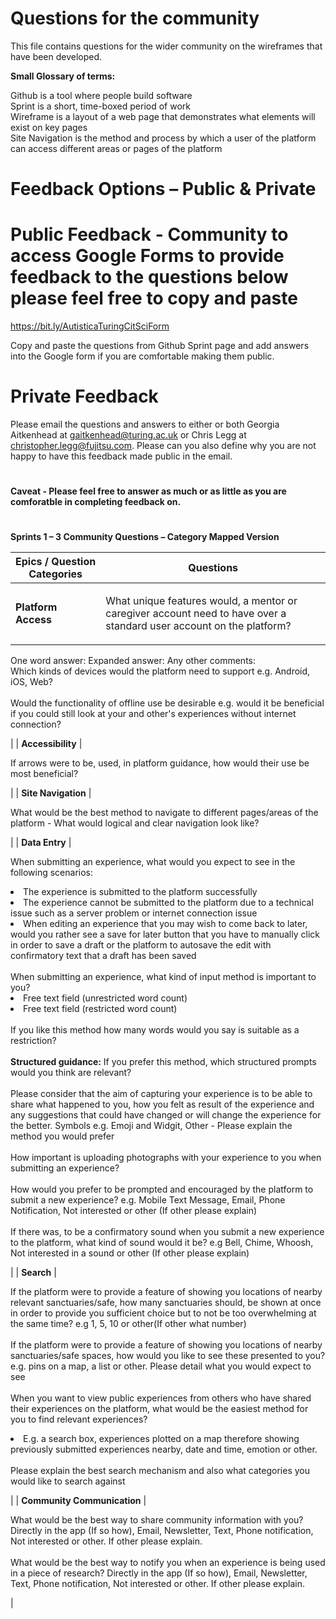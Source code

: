 # Questions for the community

This file contains questions for the wider community on the wireframes that have been developed.

**Small Glossary of terms:**

Github is a tool where people build software<br>
Sprint is a short, time-boxed period of work<br>
Wireframe is a layout of a web page that demonstrates what elements will exist on key pages<br>
Site Navigation is the method and process by which a user of the platform can access different areas or pages of the platform<br>


# Feedback Options – Public & Private

# Public Feedback - Community to access Google Forms to provide feedback to the questions below please feel free to copy and paste
https://bit.ly/AutisticaTuringCitSciForm

Copy and paste the questions from Github Sprint page and add answers into the Google form if you are comfortable making them public. 

# Private Feedback 

Please email the questions and answers to either or both Georgia Aitkenhead at gaitkenhead@turing.ac.uk or Chris Legg at christopher.legg@fujitsu.com. Please can you also define why you are not happy to have this feedback made public in the email.

#

**Caveat - Please feel free to answer as much or as little as you are comforatble in completing feedback on.**
#

**Sprints 1 – 3 Community Questions – Category Mapped Version**

| **Epics / Question Categories** | **Questions** |
| -- | ------------- |
| **Platform Access** | <p>What unique features would, a mentor or caregiver account need to have over a standard user account on the platform?<br>
One word answer:
Expanded answer:
Any other comments:
<br>Which kinds of devices would the platform need to support e.g. Android, iOS, Web?<br><br>Would the functionality of offline use be desirable e.g. would it be beneficial if you could still look at your and other's experiences without internet connection?</p> |
| **Accessibility** | <p>If arrows were to be, used, in platform guidance, how would their use be most beneficial?</p> |
| **Site Navigation** | <p>What would be the best method to navigate to different pages/areas of the platform - What would logical and clear navigation look like?</p> |
| **Data Entry** | <p>When submitting an experience, what would you expect to see in the following scenarios: <li>The experience is submitted to the platform successfully</li><li>The experience cannot be submitted to the platform due to a technical issue such as a server problem or internet  connection issue</li><li>When editing an experience that you may wish to come back to later, would you rather see a save for later button that you have to manually click in order to save a draft or the platform to autosave the edit with confirmatory text that a draft has been saved</li><br>When submitting an experience, what kind of input method is important to you?<li>Free text field (unrestricted word count)</li><li>Free text field (restricted word count)</li><br>If you like this method how many words would you say is suitable as a restriction? <br><br>**Structured guidance:** If you prefer this method, which structured prompts would you think are relevant? <br><br>Please consider that the aim of capturing your experience is to be able to share what happened to you, how you felt as result of the experience and any suggestions that could have changed or will change the experience for the better. Symbols e.g. Emoji and Widgit, Other - Please explain the method you would prefer<br><br>How important is uploading photographs with your experience to you when submitting an experience?<br><br>How would you prefer to be prompted and encouraged by the platform to submit a new experience? e.g. Mobile Text Message, Email, Phone Notification, Not interested or other (If other please explain)<br><br>If there was, to be a confirmatory sound when you submit a new experience to the platform, what kind of sound would it be? e.g Bell, Chime, Whoosh, Not interested in a sound or other (If other please explain)</p> |
| **Search** | <p>If the platform were to provide a feature of showing you locations of nearby relevant sanctuaries/safe, how many sanctuaries should, be shown at once in order to provide you sufficient choice but to not be too overwhelming at the same time? e.g 1, 5, 10 or other(If other what number)<br><br>If the platform were to provide a feature of showing you locations of nearby sanctuaries/safe spaces, how would you like to see these presented to you? e.g. pins on a map, a list or other. Please detail what you would expect to see<br><br>When you want to view public experiences from others who have shared their experiences on the platform, what would be the easiest method for you to find relevant experiences? <li> E.g. a search box, experiences plotted on a map therefore showing previously submitted experiences nearby, date and time, emotion or other.</li><br> Please explain the best search mechanism and also what categories you would like to search against<br></p> |
| **Community Communication** | <p>What would be the best way to share community information with you? Directly in the app (If so how), Email, Newsletter, Text, Phone notification, Not interested or other. If other please explain.<br><br>What would be the best way to notify you when an experience is being used in a piece of research? Directly in the app (If so how), Email, Newsletter, Text, Phone notification, Not interested or other. If other please explain.</p> |
<br>
<br>
